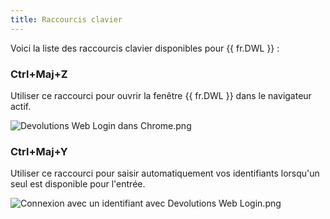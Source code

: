 ```yaml
---
title: Raccourcis clavier
---
```

Voici la liste des raccourcis clavier disponibles pour {{ fr.DWL }} :  

### Ctrl+Maj+Z

Utiliser ce raccourci pour ouvrir la fenêtre {{ fr.DWL }} dans le navigateur actif.  

![Devolutions Web Login dans Chrome.png](/img/fr/dwl/Dwl4030.png)

### Ctrl+Maj+Y 

Utiliser ce raccourci pour saisir automatiquement vos identifiants lorsqu'un seul est disponible pour l'entrée.  

![Connexion avec un identifiant avec Devolutions Web Login.png](/img/fr/dwl/Dwl4031.png)

